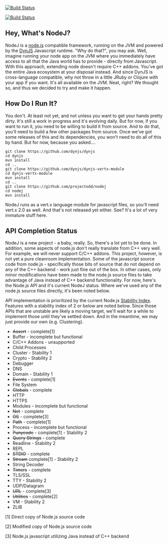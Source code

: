 [![Build Status](https://secure.travis-ci.org/projectodd/nodej.png)](http://travis-ci.org/projectodd/nodej)

[![Build Status](https://buildhive.cloudbees.com/job/projectodd/job/nodej/badge/icon)](https://buildhive.cloudbees.com/job/projectodd/job/nodej/)

## Hey, What's NodeJ?

NodeJ is a [node.js](http://nodejs.org) compatible framework, running on the
JVM and powered by the [DynJS](https://github.com/dynjs/dynjs) Javascript
runtime. "Why do that?", you may ask. Well, imagine running your node app on
the JVM where you immediately have access to all that the Java world has to
provide - directly from Javascript. With this approach, extending node doesn't
require C++ addons. You've got the entire Java ecosystem at your disposal
instead. And since DynJS is cross-language compatible, why not throw in a
little JRuby or Clojure with your app if you want. It's all available on the
JVM. Neat, right? We thought so, and thus we decided to try and make it happen.

## How Do I Run It?

You don't. At least not yet, and not unless you want to get your hands pretty
dirty. It's still a work in progress and it's evolving daily. But for now, if
you want to run it, you need to be willing to build it from source. And to do
that, you'll need to build a few other packages from source. Once we've got
some releases of this and its dependencies, you won't need to do all of this by
hand. But for now, because you asked....

    git clone https://github.com/dynjs/dynjs
    cd dynjs
    mvn install
    cd ..
    git clone https://github.com/dynjs/dynjs-vertx-module
    cd dynjs-vertx-module
    mvn install
    cd ..
    git clone https://github.com/projectodd/nodej
    cd nodej
    mvn install

NodeJ runs as a vert.x language module for javascript files, so you'll need
vert.x 2.0 as well. And that's not released yet either. See? It's a lot of very
immature stuff here. 

## API Completion Status

NodeJ is a new project - a baby, really. So, there's a lot yet to be done. In
addition, some aspects of node.js don't really translate from C++ very well.
For example, we will never support C/C++ addons. This project, however, is not
yet a pure cleanroom implementation. Some of the javascript source code from
node.js - specifically those bits of source that do not depend on any of the
C++ backend - work just fine out of the box. In other cases, only minor
modifications have been made to the node.js source files to take advantage of
Java instead of C++ backend functionality. For now, here's the Node.js API and
it's current NodeJ status. Where we've used any of the node.js source files
directly, it's been noted below.

API implementation is prioritized by the current Node.js [Stability
Index](http://nodejs.org/api/documentation.html#documentation_stability_index).
Features with a stability index of 2 or below are noted below. Since those APIs
that are unstable are likely a moving target, we'll wait for a while to
implement those until they've settled down. And in the meantime, we may just
provide our own (e.g. Clustering).

* <strike>Assert</strike> - complete[1]
* Buffer - incomplete but functional
* C/C++ Addons - unsupported
* Child Processes
* Cluster - Stability 1
* Crypto - Stability 2
* Debugger
* DNS
* Domain - Stability 1
* <strike>Events</strike> - complete[1]
* File System
* <strike>Globals</strike> - complete
* HTTP
* HTTPS
* Modules - incomplete but functional
* <strike>Net</strike> - complete
* <strike>OS</strike> - complete[3]
* <strike>Path</strike> - complete[1]
* Process - incomplete but functional
* <strike>Punycode</strike> - complete[1] - Stability 2
* <strike>Query Strings</strike> - complete
* Readline - Stability 2
* REPL
* <strike>STDIO</strike> - complete
* <strike>Stream</strike> complete[1] - Stability 2
* String Decoder
* <strike>Timers</strike> - complete
* TLS/SSL
* TTY - Stability 2
* UDP/Datagram
* <strike>URL</strike> - complete[3]
* <strike>Utilities</strike> - complete[2]
* VM - Stability 2
* ZLIB

[1] Direct copy of Node.js source code

[2] Modified copy of Node.js source code

[3] Node.js javascript utilizing Java instead of C++ backend
